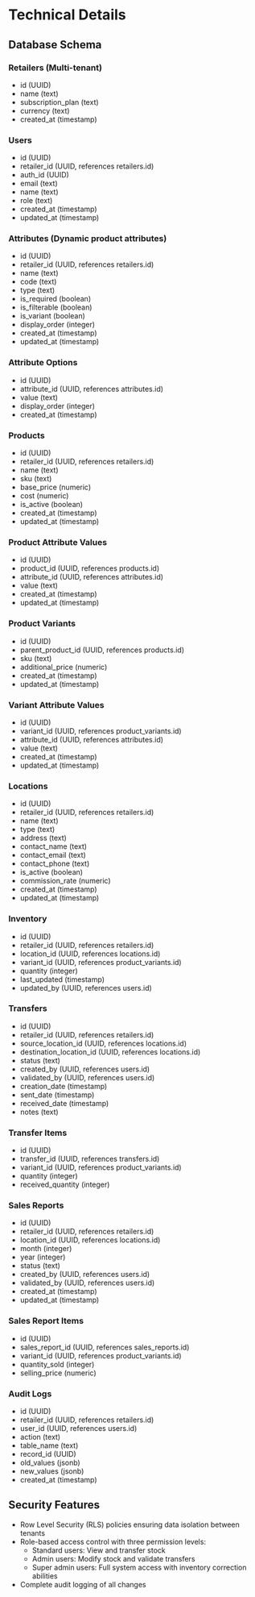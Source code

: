 
# Technical Details

## Database Schema

### Retailers (Multi-tenant)
- id (UUID)
- name (text)
- subscription_plan (text)
- currency (text)
- created_at (timestamp)

### Users
- id (UUID)
- retailer_id (UUID, references retailers.id)
- auth_id (UUID)
- email (text)
- name (text)
- role (text)
- created_at (timestamp)
- updated_at (timestamp)

### Attributes (Dynamic product attributes)
- id (UUID)
- retailer_id (UUID, references retailers.id)
- name (text)
- code (text)
- type (text)
- is_required (boolean)
- is_filterable (boolean)
- is_variant (boolean)
- display_order (integer)
- created_at (timestamp)
- updated_at (timestamp)

### Attribute Options
- id (UUID)
- attribute_id (UUID, references attributes.id)
- value (text)
- display_order (integer)
- created_at (timestamp)

### Products
- id (UUID)
- retailer_id (UUID, references retailers.id)
- name (text)
- sku (text)
- base_price (numeric)
- cost (numeric)
- is_active (boolean)
- created_at (timestamp)
- updated_at (timestamp)

### Product Attribute Values
- id (UUID)
- product_id (UUID, references products.id)
- attribute_id (UUID, references attributes.id)
- value (text)
- created_at (timestamp)
- updated_at (timestamp)

### Product Variants
- id (UUID)
- parent_product_id (UUID, references products.id)
- sku (text)
- additional_price (numeric)
- created_at (timestamp)
- updated_at (timestamp)

### Variant Attribute Values
- id (UUID)
- variant_id (UUID, references product_variants.id)
- attribute_id (UUID, references attributes.id)
- value (text)
- created_at (timestamp)
- updated_at (timestamp)

### Locations
- id (UUID)
- retailer_id (UUID, references retailers.id)
- name (text)
- type (text)
- address (text)
- contact_name (text)
- contact_email (text)
- contact_phone (text)
- is_active (boolean)
- commission_rate (numeric)
- created_at (timestamp)
- updated_at (timestamp)

### Inventory
- id (UUID)
- retailer_id (UUID, references retailers.id)
- location_id (UUID, references locations.id)
- variant_id (UUID, references product_variants.id)
- quantity (integer)
- last_updated (timestamp)
- updated_by (UUID, references users.id)

### Transfers
- id (UUID)
- retailer_id (UUID, references retailers.id)
- source_location_id (UUID, references locations.id)
- destination_location_id (UUID, references locations.id)
- status (text)
- created_by (UUID, references users.id)
- validated_by (UUID, references users.id)
- creation_date (timestamp)
- sent_date (timestamp)
- received_date (timestamp)
- notes (text)

### Transfer Items
- id (UUID)
- transfer_id (UUID, references transfers.id)
- variant_id (UUID, references product_variants.id)
- quantity (integer)
- received_quantity (integer)

### Sales Reports
- id (UUID)
- retailer_id (UUID, references retailers.id)
- location_id (UUID, references locations.id)
- month (integer)
- year (integer)
- status (text)
- created_by (UUID, references users.id)
- validated_by (UUID, references users.id)
- created_at (timestamp)
- updated_at (timestamp)

### Sales Report Items
- id (UUID)
- sales_report_id (UUID, references sales_reports.id)
- variant_id (UUID, references product_variants.id)
- quantity_sold (integer)
- selling_price (numeric)

### Audit Logs
- id (UUID)
- retailer_id (UUID, references retailers.id)
- user_id (UUID, references users.id)
- action (text)
- table_name (text)
- record_id (UUID)
- old_values (jsonb)
- new_values (jsonb)
- created_at (timestamp)

## Security Features

- Row Level Security (RLS) policies ensuring data isolation between tenants
- Role-based access control with three permission levels:
  - Standard users: View and transfer stock
  - Admin users: Modify stock and validate transfers
  - Super admin users: Full system access with inventory correction abilities
- Complete audit logging of all changes
